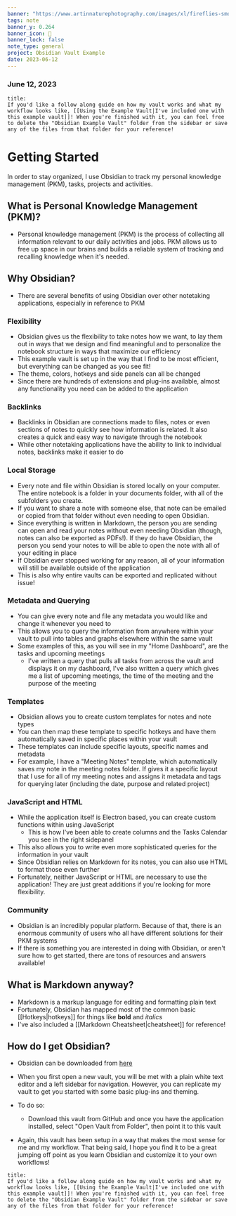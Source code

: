```yaml
---
banner: "https://www.artinnaturephotography.com/images/xl/fireflies-smoky-mountains-20130610_1167.jpg"
tags: note
banner_y: 0.264
banner_icon: 📒
banner_lock: false
note_type: general
project: Obsidian Vault Example
date: 2023-06-12
---
```


### June 12, 2023

```ad-note
title:
If you'd like a follow along guide on how my vault works and what my workflow looks like, [[Using the Example Vault|I've included one with this example vault]]! When you're finished with it, you can feel free to delete the "Obsidian Example Vault" folder from the sidebar or save any of the files from that folder for your reference!
```

# Getting Started

In order to stay organized, I use Obsidian to track my personal knowledge management (PKM), tasks, projects and activities.

## What is Personal Knowledge Management (PKM)?
- Personal knowledge management (PKM) is the process of collecting all information relevant to our daily activities and jobs. PKM allows us to free up space in our brains and builds a reliable system of tracking and recalling knowledge when it's needed.

## Why Obsidian?
* There are several benefits of using Obsidian over other notetaking applications, especially in reference to PKM

### Flexibility
* Obsidian gives us the flexibility to take notes how we want, to lay them out in ways that we design and find meaningful and to personalize the notebook structure in ways that maximize our efficiency
* This example vault is set up in the way that I find to be most efficient, but everything can be changed as you see fit!
* The theme, colors, hotkeys and side panels can all be changed
* Since there are hundreds of extensions and plug-ins available, almost any functionality you need can be added to the application

### Backlinks
* Backlinks in Obsidian are connections made to files, notes or even sections of notes to quickly see how information is related. It also creates a quick and easy way to navigate through the notebook
* While other notetaking applications have the ability to link to individual notes, backlinks make it easier to do

### Local Storage
* Every note and file within Obsidian is stored locally on your computer. The entire notebook is a folder in your documents folder, with all of the subfolders you create.
* If you want to share a note with someone else, that note can be emailed or copied from that folder without even needing to open Obsidian.
* Since everything is written in Markdown, the person you are sending can open and read your notes without even needing Obsidian (though, notes can also be exported as PDFs!). If they do have Obsidian, the person you send your notes to will be able to open the note with all of your editing in place
* If Obsidian ever stopped working for any reason, all of your information will still be available outside of the application
* This is also why entire vaults can be exported and replicated without issue!

### Metadata and Querying
* You can give every note and file any metadata you would like and change it whenever you need to
* This allows you to query the information from anywhere within your vault to pull into tables and graphs elsewhere within the same vault
* Some examples of this, as you will see in my "Home Dashboard", are the tasks and upcoming meetings
	* I've written a query that pulls all tasks from across the vault and displays it on my dashboard, I've also written a query which gives me a list of upcoming meetings, the time of the meeting and the purpose of the meeting

### Templates
* Obsidian allows you to create custom templates for notes and note types
* You can then map these template to specific hotkeys and have them automatically saved in specific places within your vault
* These templates can include specific layouts, specific names and metadata
* For example, I have a "Meeting Notes" template, which automatically saves my note in the meeting notes folder. If gives it a specific layout that I use for all of my meeting notes and assigns it metadata and tags for querying later (including the date, purpose and related project)

### JavaScript and HTML
* While the application itself is Electron based, you can create custom functions within using JavaScript
	* This is how I've been able to create columns and the Tasks Calendar you see in the right sidepanel
* This also allows you to write even more sophisticated queries for the information in your vault
* Since Obsidian relies on Markdown for its notes, you can also use HTML to format those even further
* Fortunately, neither JavaScript or HTML are necessary to use the application! They are just great additions if you're looking for more flexibility.

### Community
* Obsidian is an incredibly popular platform. Because of that, there is an enormous community of users who all have different solutions for their PKM systems
* If there is something you are interested in doing with Obsidian, or aren't sure how to get started, there are tons of resources and answers available!

## What is Markdown anyway?
* Markdown is a markup language for editing and formatting plain text
* Fortunately, Obsidian has mapped most of the common basic [[Hotkeys|hotkeys]] for things like **bold** and *italics*
* I've also included a [[Markdown Cheatsheet|cheatsheet]] for reference!

## How do I get Obsidian?
* Obsidian can be downloaded from [here](https://obsidian.md/)
* When you first open a new vault, you will be met with a plain white text editor and a left sidebar for navigation. However, you can replicate my vault to get you started with some basic plug-ins and theming.
* To do so:
	* Download this vault from GitHub and once you have the application installed, select "Open Vault from Folder", then point it to this vault

* Again, this vault has been setup in a way that makes the most sense for me and my workflow. That being said, I hope you find it to be a great jumping off point as you learn Obsidian and customize it to your own workflows!


```ad-note
title:
If you'd like a follow along guide on how my vault works and what my workflow looks like, [[Using the Example Vault|I've included one with this example vault]]! When you're finished with it, you can feel free to delete the "Obsidian Example Vault" folder from the sidebar or save any of the files from that folder for your reference!
```
